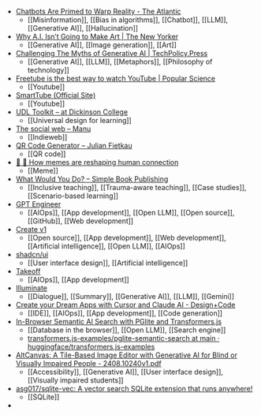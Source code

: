 - [Chatbots Are Primed to Warp Reality - The Atlantic](https://www.theatlantic.com/technology/archive/2024/08/chatbots-false-memories/679660/)
	- [[Misinformation]], [[Bias in algorithms]], [[Chatbot]], [[LLM]], [[Generative AI]], [[Hallucination]]
- [Why A.I. Isn’t Going to Make Art | The New Yorker](https://www.newyorker.com/culture/the-weekend-essay/why-ai-isnt-going-to-make-art)
	- [[Generative AI]], [[Image generation]], [[Art]]
- [Challenging The Myths of Generative AI | TechPolicy.Press](https://www.techpolicy.press/challenging-the-myths-of-generative-ai/)
	- [[Generative AI]], [[LLM]], [[Metaphors]], [[Philosophy of technology]]
- [Freetube is the best way to watch YouTube | Popular Science](https://www.popsci.com/diy/youtube-alternative-freetube/)
	- [[Youtube]]
- [SmartTube (Official Site)](https://smarttubeapp.github.io/)
	- [[Youtube]]
- [UDL Toolkit – at Dickinson College](https://udl.dickinson.edu/)
	- [[Universal design for learning]]
- [The social web – Manu](https://manuelmoreale.com/the-social-web)
	- [[Indieweb]]
- [QR Code Generator – Julian Fietkau](https://fietkau.software/qr)
	- [[QR code]]
- [🤣 🤭 How memes are reshaping human connection](https://newpublic.substack.com/p/how-memes-are-reshaping-human-connection)
	- [[Meme]]
- [What Would You Do? – Simple Book Publishing](https://pressbooks.uiowa.edu/what-would-you-do/)
	- [[Inclusive teaching]], [[Trauma-aware teaching]], [[Case studies]], [[Scenario-based learning]]
- [GPT Engineer](https://gptengineer.app/)
	- [[AIOps]], [[App development]], [[Open LLM]], [[Open source]], [[GitHub]], [[Web development]]
- [Create v1](https://v1.run/)
	- [[Open source]], [[App development]], [[Web development]], [[Artificial intelligence]], [[Open LLM]], [[AIOps]]
- [shadcn/ui](https://ui.shadcn.com/)
	- [[User interface design]], [[Artificial intelligence]]
- [Takeoff](https://www.jointakeoff.com/courses/apps-with-ai)
	- [[AIOps]], [[App development]]
- [Illuminate](https://illuminate.google.com/home)
	- [[Dialogue]], [[Summary]], [[Generative AI]], [[LLM]], [[Gemini]]
- [Create your Dream Apps with Cursor and Claude AI - Design+Code](https://designcode.io/cursor)
	- [[IDE]], [[AIOps]], [[App development]], [[Code generation]]
- [In-Browser Semantic AI Search with PGlite and Transformers.js](https://supabase.com/blog/in-browser-semantic-search-pglite?ref=youtube)
	- [[Database in the browser]], [[Open LLM]], [[Search engine]]
	- [transformers.js-examples/pglite-semantic-search at main · huggingface/transformers.js-examples](https://github.com/huggingface/transformers.js-examples/tree/main/pglite-semantic-search)
- [AltCanvas: A Tile-Based Image Editor with Generative AI for Blind or Visually Impaired People - 2408.10240v1.pdf](https://www.arxiv.org/pdf/2408.10240)
	- [[Accessibility]], [[Generative AI]], [[User interface design]], [[Visually impaired students]]
- [asg017/sqlite-vec: A vector search SQLite extension that runs anywhere!](https://github.com/asg017/sqlite-vec)
	- [[SQLite]]
-